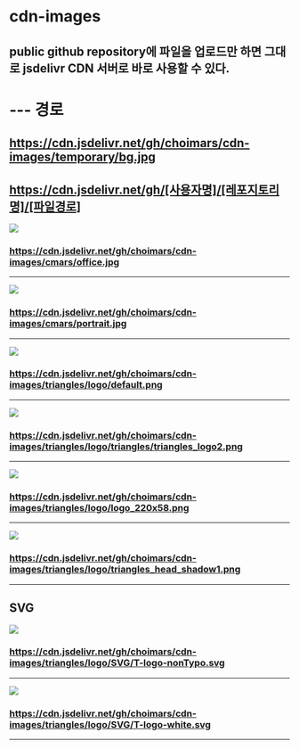 # cdn-images

## public github repository에 파일을 업로드만 하면 그대로 jsdelivr CDN 서버로 바로 사용할 수 있다.
# --- 경로
## https://cdn.jsdelivr.net/gh/choimars/cdn-images/temporary/bg.jpg
## https://cdn.jsdelivr.net/gh/[사용자명]/[레포지토리명]/[파일경로]


![](https://cdn.jsdelivr.net/gh/choimars/cdn-images/cmars/office.jpg)
### https://cdn.jsdelivr.net/gh/choimars/cdn-images/cmars/office.jpg
---

![](https://cdn.jsdelivr.net/gh/choimars/cdn-images/cmars/portrait.jpg)
### https://cdn.jsdelivr.net/gh/choimars/cdn-images/cmars/portrait.jpg
---
![](https://cdn.jsdelivr.net/gh/choimars/cdn-images/triangles/logo/default.png)
### https://cdn.jsdelivr.net/gh/choimars/cdn-images/triangles/logo/default.png
---

![](https://cdn.jsdelivr.net/gh/choimars/cdn-images/triangles/logo/triangles/triangles_logo2.png)
### https://cdn.jsdelivr.net/gh/choimars/cdn-images/triangles/logo/triangles/triangles_logo2.png
---
![](https://cdn.jsdelivr.net/gh/choimars/cdn-images/triangles/logo/logo_220x58.png)
### https://cdn.jsdelivr.net/gh/choimars/cdn-images/triangles/logo/logo_220x58.png
---

![](https://cdn.jsdelivr.net/gh/choimars/cdn-images/triangles/logo/triangles_head_shadow1.png)
### https://cdn.jsdelivr.net/gh/choimars/cdn-images/triangles/logo/triangles_head_shadow1.png
---

## SVG
![](https://cdn.jsdelivr.net/gh/choimars/cdn-images/triangles/logo/SVG/T-logo-nonTypo.svg)
### https://cdn.jsdelivr.net/gh/choimars/cdn-images/triangles/logo/SVG/T-logo-nonTypo.svg
---
![](https://cdn.jsdelivr.net/gh/choimars/cdn-images/triangles/logo/SVG/T-logo-white.svg)
### https://cdn.jsdelivr.net/gh/choimars/cdn-images/triangles/logo/SVG/T-logo-white.svg
---